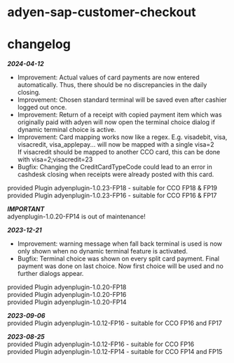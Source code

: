 # adyen-sap-customer-checkout


# changelog

***2024-04-12***  
* Improvement: Actual values of card payments are now entered automatically. Thus, there should be no discrepancies in the daily closing.  
* Improvement: Chosen standard terminal will be saved even after cashier logged out once.
* Improvement: Return of a receipt with copied payment item which was originally paid with adyen will now open the terminal choice dialog if dynamic terminal choice is active.  
* Improvement: Card mapping works now like a regex. E.g. visadebit, visa, visacredit, visa_applepay... will now be mapped with a single visa=2  
If visacredit should be mapped to another CCO card, this can be done with visa=2;visacredit=23
* Bugfix: Changing the CreditCardTypeCode could lead to an error in cashdesk closing when receipts were already posted with this card.

provided Plugin adyenplugin-1.0.23-FP18 - suitable for CCO FP18 & FP19  
provided Plugin adyenplugin-1.0.23-FP16 - suitable for CCO FP16 & FP17

***IMPORTANT***  
adyenplugin-1.0.20-FP14 is out of maintenance!


***2023-12-21***  
* Improvement: warning message when fall back terminal is used is now only shown when no dynamic terminal feature is activated.  
* Bugfix: Terminal choice was shown on every split card payment. Final payment was done on last choice. Now first choice will be used and no further dialogs appear.  

provided Plugin adyenplugin-1.0.20-FP18  
provided Plugin adyenplugin-1.0.20-FP16  
provided Plugin adyenplugin-1.0.20-FP14

***2023-09-06***  
provided Plugin adyenplugin-1.0.12-FP16 - suitable for CCO FP16 and FP17
  
***2023-08-25***  
provided Plugin adyenplugin-1.0.12-FP16 - suitable for CCO FP16  
provided Plugin adyenplugin-1.0.12-FP14 - suitable for CCO FP14 and FP15  
